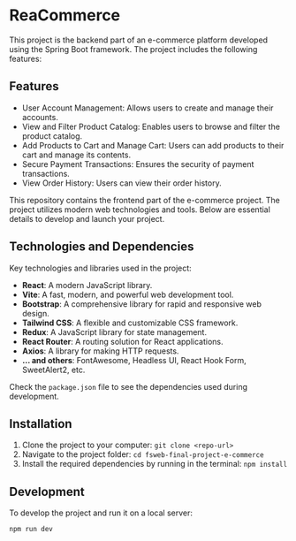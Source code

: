 # ReaCommerce
This project is the backend part of an e-commerce platform developed using the Spring Boot framework. The project includes the following features:

## Features
- User Account Management: Allows users to create and manage their accounts.
- View and Filter Product Catalog: Enables users to browse and filter the product catalog.
- Add Products to Cart and Manage Cart: Users can add products to their cart and manage its contents.
- Secure Payment Transactions: Ensures the security of payment transactions.
- View Order History: Users can view their order history.

This repository contains the frontend part of the e-commerce project. The project utilizes modern web technologies and tools. Below are essential details to develop and launch your project.

## Technologies and Dependencies

Key technologies and libraries used in the project:

- **React**: A modern JavaScript library.
- **Vite**: A fast, modern, and powerful web development tool.
- **Bootstrap**: A comprehensive library for rapid and responsive web design.
- **Tailwind CSS**: A flexible and customizable CSS framework.
- **Redux**: A JavaScript library for state management.
- **React Router**: A routing solution for React applications.
- **Axios**: A library for making HTTP requests.
- **... and others**: FontAwesome, Headless UI, React Hook Form, SweetAlert2, etc.

Check the `package.json` file to see the dependencies used during development.

## Installation

1. Clone the project to your computer: `git clone <repo-url>`
2. Navigate to the project folder: `cd fsweb-final-project-e-commerce`
3. Install the required dependencies by running in the terminal: `npm install`

## Development

To develop the project and run it on a local server:

```bash
npm run dev
